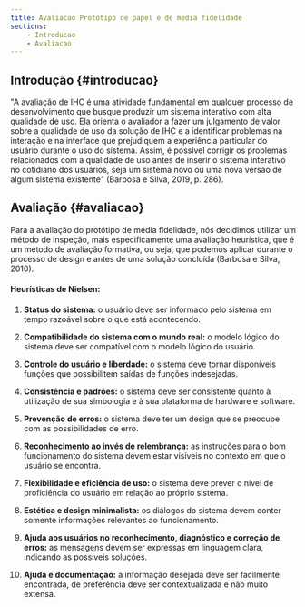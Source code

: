 ```yaml
---
title: Avaliacao Protótipo de papel e de media fidelidade
sections:
    - Introducao
    - Avaliacao
---
```


## Introdução {#introducao}

"A avaliação de IHC é uma atividade fundamental em qualquer processo de desenvolvimento que busque produzir um sistema interativo com alta
qualidade de uso. Ela orienta o avaliador a fazer um julgamento de valor sobre a qualidade de uso da solução de IHC e a identificar problemas
na interação e na interface que prejudiquem a experiência particular do usuário durante o uso do sistema. Assim, é possível corrigir os problemas
relacionados com a qualidade de uso antes de inserir o sistema interativo no cotidiano dos usuários, seja um sistema novo ou uma nova versão
de algum sistema existente" (Barbosa e Silva, 2019, p. 286).

## Avaliação {#avaliacao}


Para a avaliação do protótipo de média fidelidade, nós decidimos utilizar um método de inspeção, mais especificamente uma avaliação heurística, 
que é um método de avaliação formativa, ou seja, que podemos aplicar durante o processo de design e antes de uma solução concluída (Barbosa e Silva, 2010).

#### Heurísticas de Nielsen:

1. **Status do sistema:** o usuário deve ser informado pelo sistema em tempo razoável sobre o que está acontecendo.

2. **Compatibilidade do sistema com o mundo real:** o modelo lógico do sistema deve ser compatível com o modelo lógico do usuário.

3. **Controle do usuário e liberdade:** o sistema deve tornar disponíveis funções que possibilitem saídas de funções indesejadas.

4. **Consistência e padrões:** o sistema deve ser consistente quanto à utilização de sua simbologia e à sua plataforma de hardware e software.

5. **Prevenção de erros:** o sistema deve ter um design que se preocupe com as possibilidades de erro.

6. **Reconhecimento ao invés de relembrança:** as instruções para o bom funcionamento do sistema devem estar visíveis no contexto em que o usuário se encontra.

7. **Flexibilidade e eficiência de uso:** o sistema deve prever o nível de proficiência do usuário em relação ao próprio sistema.

8. **Estética e design minimalista:** os diálogos do sistema devem conter somente informações relevantes ao funcionamento.

9. **Ajuda aos usuários no reconhecimento, diagnóstico e correção de erros:** as mensagens devem ser expressas em linguagem clara, indicando as possíveis soluções.

10. **Ajuda e documentação:** a informação desejada deve ser facilmente encontrada, de preferência deve ser contextualizada e não muito extensa.
